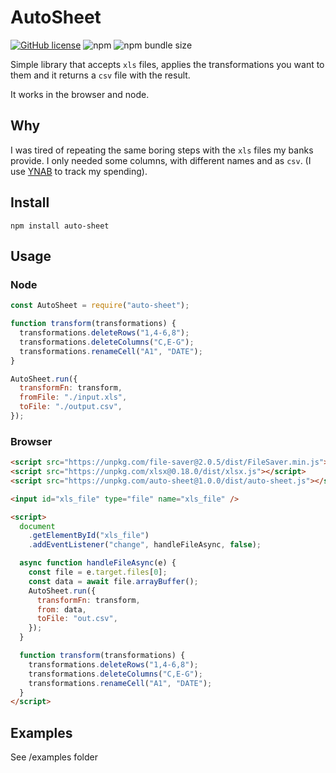 # AutoSheet
[![GitHub license](https://img.shields.io/github/license/nsacerdote/auto-sheet)](https://github.com/nsacerdote/auto-sheet/blob/master/LICENSE)
![npm](https://img.shields.io/npm/v/auto-sheet)
![npm bundle size](https://img.shields.io/bundlephobia/min/auto-sheet)

Simple library that accepts `xls` files, applies the transformations you want to them and it returns a `csv` file with the result.

It works in the browser and node.

## Why

I was tired of repeating the same boring steps with the `xls` files my banks provide.
I only needed some columns, with different names and as `csv`. (I use [YNAB](https://www.youneedabudget.com/) to track my spending).

## Install

`npm install auto-sheet`

## Usage

### Node

```javascript
const AutoSheet = require("auto-sheet");

function transform(transformations) {
  transformations.deleteRows("1,4-6,8");
  transformations.deleteColumns("C,E-G");
  transformations.renameCell("A1", "DATE");
}

AutoSheet.run({
  transformFn: transform,
  fromFile: "./input.xls",
  toFile: "./output.csv",
});
```

### Browser

```html
<script src="https://unpkg.com/file-saver@2.0.5/dist/FileSaver.min.js"></script>
<script src="https://unpkg.com/xlsx@0.18.0/dist/xlsx.js"></script>
<script src="https://unpkg.com/auto-sheet@1.0.0/dist/auto-sheet.js"></script>

<input id="xls_file" type="file" name="xls_file" />

<script>
  document
    .getElementById("xls_file")
    .addEventListener("change", handleFileAsync, false);

  async function handleFileAsync(e) {
    const file = e.target.files[0];
    const data = await file.arrayBuffer();
    AutoSheet.run({
      transformFn: transform,
      from: data,
      toFile: "out.csv",
    });
  }

  function transform(transformations) {
    transformations.deleteRows("1,4-6,8");
    transformations.deleteColumns("C,E-G");
    transformations.renameCell("A1", "DATE");
  }
</script>
```

## Examples

See /examples folder
